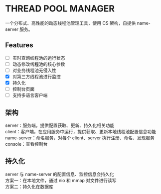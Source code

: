 # THREAD POOL MANAGER
一个分布式、高性能的动态线程池管理工具，使用 CS 架构，自提供 name-server 服务。

## Features
- [ ] 实时查询线程池的运行状态
- [ ] 动态修改线程池的核心参数
- [ ] 对业务线程池无侵入性
- [x] 对第三方线程池进行监控
- [x] 持久化
- [ ] 控制台页面
- [ ] 支持多语言客户端

## 架构
server：服务端，提供配置获取、更新、持久化相关功能  
client：客户端，在应用服务中运行，提供获取、更新本地线程池配置信息功能  
name-server：命名服务，对每个 client、server 执行注册、命名、发现服务  
console：查看控制台  

## 持久化
server 与 name-server 的配置信息、监控信息会持久化  
方案一：在本地文件，通过 nio 和 mmap 对文件进行读写  
方案二：持久化在数据库  

